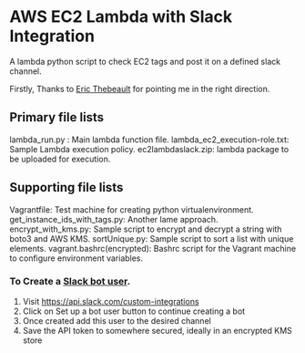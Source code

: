 # AWS EC2 Lambda with Slack Integration
A lambda python script to check EC2 tags and post it on a defined slack channel.

Firstly, Thanks to [Eric Thebeault](https://github.com/thibeault/lambda-slack-birthday-bot/blob/master/run.py) for pointing me in the right direction.

## Primary file lists
lambda_run.py : Main lambda function file.
lambda_ec2_execution-role.txt: Sample Lambda execution policy.
ec2lambdaslack.zip: lambda package to be uploaded for execution.

## Supporting file lists
Vagrantfile: Test machine for creating python virtualenvironment.
get_instance_ids_with_tags.py: Another lame approach.
encrypt_with_kms.py: Sample script to encrypt and decrypt a string with boto3 and AWS KMS.
sortUnique.py: Sample script to sort a list with unique elements.
vagrant.bashrc(encrypted): Bashrc script for the Vagrant machine to configure environment variables.




### To Create a [Slack bot user](https://api.slack.com/custom-integrations).

1. Visit https://api.slack.com/custom-integrations
2. Click on Set up a bot user button to continue creating a bot
3. Once created add this user to the desired channel
4. Save the API token to somewhere secured, ideally in an encrypted KMS store

